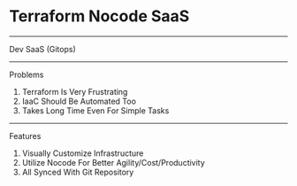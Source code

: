 # Terraform Nocode SaaS

---

Dev SaaS (Gitops)

---

Problems

1. Terraform Is Very Frustrating
2. IaaC Should Be Automated Too
3. Takes Long Time Even For Simple Tasks

---

Features

1. Visually Customize Infrastructure
2. Utilize Nocode For Better Agility/Cost/Productivity
3. All Synced With Git Repository

